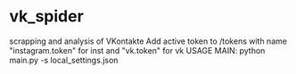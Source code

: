 # vk_spider
scrapping and analysis of VKontakte
Add active token to /tokens with name "instagram.token" for inst and "vk.token" for vk
USAGE MAIN: python main.py -s local_settings.json
